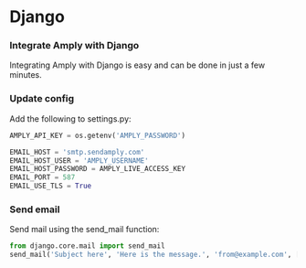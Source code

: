 # Django

### Integrate Amply with Django

Integrating Amply with Django is easy and can be done in just a few minutes.

### Update config

Add the following to settings.py:

```python
AMPLY_API_KEY = os.getenv('AMPLY_PASSWORD')

EMAIL_HOST = 'smtp.sendamply.com'
EMAIL_HOST_USER = 'AMPLY_USERNAME'
EMAIL_HOST_PASSWORD = AMPLY_LIVE_ACCESS_KEY
EMAIL_PORT = 587
EMAIL_USE_TLS = True
```

### Send email

Send mail using the send_mail function:

```python
from django.core.mail import send_mail
send_mail('Subject here', 'Here is the message.', 'from@example.com', ['to@example.com'], fail_silently=False)
```

